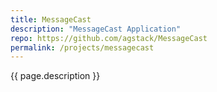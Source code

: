 ```yaml
---
title: MessageCast
description: "MessageCast Application"
repo: https://github.com/agstack/MessageCast
permalink: /projects/messagecast
---
```


{{ page.description }}